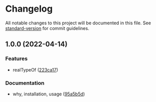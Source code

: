 # Changelog

All notable changes to this project will be documented in this file. See [standard-version](https://github.com/conventional-changelog/standard-version) for commit guidelines.

## 1.0.0 (2022-04-14)


### Features

* realTypeOf ([223ca17](https://github.com/Sinakhx/real-type/commit/223ca17dec8abd97e31d1f31f21b4b8d0240456b))


### Documentation

* why, installation, usage ([95a5b5d](https://github.com/Sinakhx/real-type/commit/95a5b5d9639ec55ccafa81b1baa738d408e5cf2b))
